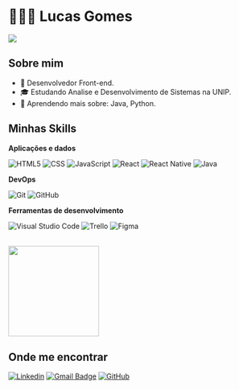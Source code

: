 # 👩🏻‍💻 Lucas Gomes

![](https://komarev.com/ghpvc/?username=iuricode&color=006bed)

## Sobre mim

- 💼 Desenvolvedor Front-end.
- 🎓 Estudando Analise e Desenvolvimento de Sistemas na UNIP.
- 🌱 Aprendendo mais sobre: Java, Python.

## Minhas Skills

**Aplicações e dados**

![HTML5](https://img.shields.io/badge/-HTML5-333333?style=flat&logo=HTML5)
![CSS](https://img.shields.io/badge/-CSS-333333?style=flat&logo=CSS3&logoColor=1572B6)
![JavaScript](https://img.shields.io/badge/-JavaScript-333333?style=flat&logo=javascript)
![React](https://img.shields.io/badge/-React-333333?style=flat&logo=react)
![React Native](https://img.shields.io/badge/-React%20Native-333333?style=flat&logo=react)
![Java](https://img.shields.io/badge/-Java-333333?style=flat&logo=Java&logoColor=007396)

**DevOps**

![Git](https://img.shields.io/badge/-Git-333333?style=flat&logo=git)
![GitHub](https://img.shields.io/badge/-GitHub-333333?style=flat&logo=github)

**Ferramentas de desenvolvimento**

![Visual Studio Code](https://img.shields.io/badge/-Visual%20Studio%20Code-333333?style=flat&logo=visual-studio-code&logoColor=007ACC)
![Trello](https://img.shields.io/badge/-Trello-333333?style=flat&logo=trello&logoColor=007ACC)
![Figma](https://img.shields.io/badge/-Figma-333333?style=flat&logo=figma&logoColor=007ACC)

<br/>

<a href="https://github.com/lucasgomes18" title="Perfil de Lucas Gomes">
  <img height="180em" src="https://github-readme-stats.vercel.app/api?username=lucasgomes18&theme=dracula&show_icons=true" />
</a>

## Onde me encontrar

[![Linkedin](https://img.shields.io/badge/-username-blue?style=flat-square&logo=Linkedin&logoColor=white&link=https://www.linkedin.com/in/lucasgomes18/)](https://www.linkedin.com/in/lucasgomes18/)
[![Gmail Badge](https://img.shields.io/badge/-seuemail@email.com-006bed?style=flat-square&logo=Gmail&logoColor=white&link=mailto:SEU-EMAIL)](mailto:SEU-EMAIL)
[![GitHub](https://img.shields.io/github/followers/lucasgomes18?label=follow&style=social)](https://www.linkedin.com/in/lucasgomes18/)

